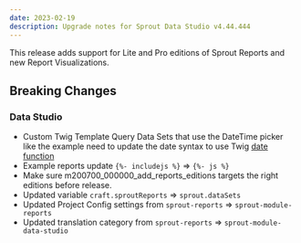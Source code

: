 ```yaml
---
date: 2023-02-19
description: Upgrade notes for Sprout Data Studio v4.44.444
---
```


This release adds support for Lite and Pro editions of Sprout Reports and new Report Visualizations.

## Breaking Changes

### Data Studio

- Custom Twig Template Query Data Sets that use the DateTime picker like the example need to update the date syntax to use Twig [date function](https://craftcms.com/docs/4.x/upgrade.html#template-functions)
- Example reports update `{%- includejs %}` => `{%- js %}`
- Make sure m200700_000000_add_reports_editions targets the right editions before release.
- Updated variable `craft.sproutReports` => `sprout.dataSets`
- Updated Project Config settings from `sprout-reports` => `sprout-module-reports`
- Updated translation category from `sprout-reports` => `sprout-module-data-studio`
